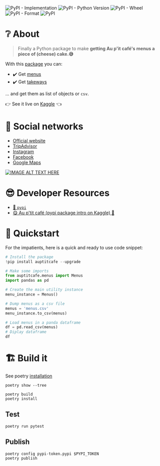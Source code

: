 ![PyPI - Implementation](https://img.shields.io/pypi/implementation/auptitcafe)
![PyPI - Python Version](https://img.shields.io/pypi/pyversions/auptitcafe)
![PyPI - Wheel](https://img.shields.io/pypi/wheel/auptitcafe)
![PyPI - Format](https://img.shields.io/pypi/format/auptitcafe)
![PyPI](https://img.shields.io/pypi/v/auptitcafe)

# ❔ About

> Finally a Python package to make **getting Au p'it café's menus a piece of (cheese) cake.😅**

With this [package](https://pypi.org/project/auptitcafe/) you can:

- ✔️ Get [menus](http://auptitcafe.nc/menu/)
- ✔️ Get [takeways](http://auptitcafe.nc/a-emporter/)

... and get them as list of objects or `csv`.

👉 See it live on [Kaggle](https://www.kaggle.com/adriensales/au-p-tit-caf-pypi-package-intro) 👈


# 🔖 Social networks

- [Official website](http://auptitcafe.nc/)
- [TripAdvisor](https://www.tripadvisor.com/Restaurant_Review-g294130-d1952994-Reviews-Au_P_tit_Cafe-Noumea_Grand_Terre.html)
- [Instagram](https://www.instagram.com/auptitcafe.nc/?hl=en) 
- [Facebook](https://www.facebook.com/auptitcafe.nc/)
- [Google Maps](https://goo.gl/maps/4UcxegSnxMsE8qKs8)

[![IMAGE ALT TEXT HERE](https://img.youtube.com/vi/iRSInif_Zwc/0.jpg)](https://www.youtube.com/watch?v=iRSInif_Zwc)

# 😎 Developer Resources

- [🐍 `pypi`](https://pypi.org/project/auptitcafe/)
- [😋 Au p'tit café (pypi package intro on Kaggle) 🚀](https://www.kaggle.com/adriensales/au-p-tit-caf-pypi-package-intro)

# 🚀 Quickstart

For the impatients, here is a quick and ready to use code snippet:

```python
# Install the package
!pip install auptitcafe --upgrade

# Make some imports
from auptitcafe.menus import Menus
import pandas as pd

# Create the main utility instance
menu_instance = Menus()

# Dump menus as a csv file
menus = 'menus.csv'
menu_instance.to_csv(menus)

# Load menus in a panda dataframe
df = pd.read_csv(menus)
# Diplay dataframe
df
```

# 🏗️ Build it

See poetry [installation](https://python-poetry.org/docs/#installation)

```shell
poetry show --tree
```

```shell
poetry build
poetry install
```

## Test

```shell
poetry run pytest
```
## Publish

```shell
poetry config pypi-token.pypi $PYPI_TOKEN
poetry publish
```
